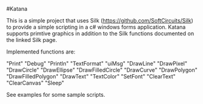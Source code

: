 #Katana

This is a simple project that uses Silk (https://github.com/SoftCircuits/Silk) to provide a simple 
scripting in a c# windows forms application. Katana supports primtive graphics in addition to the Silk functions documented on the linked Silk page.

Implemented functions are:

"Print"
"Debug"
"Println"
"TextFormat"
"uiMsg"
"DrawLine"
"DrawPixel"
"DrawCircle"
"DrawEllipse"
"DrawFilledCircle"
"DrawCurve"
"DrawPolygon"
"DrawFilledPolygon"
"DrawText"
"TextColor"
"SetFont"
"ClearText"
"ClearCanvas"
"Sleep"


See examples for some sample scripts.

